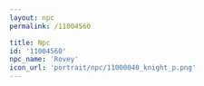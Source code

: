 ```yaml
---
layout: npc
permalink: /11004560

title: Npc
id: '11004560'
npc_name: 'Rovey'
icon_url: 'portrait/npc/11000040_knight_p.png'
---
```


